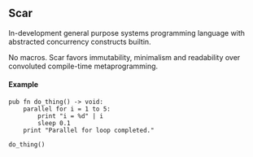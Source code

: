 ## Scar

In-development general purpose systems programming language with abstracted concurrency constructs builtin.

No macros. Scar favors immutability, minimalism and readability over convoluted compile-time metaprogramming.

#### Example

```scar
pub fn do_thing() -> void:
    parallel for i = 1 to 5:
        print "i = %d" | i
        sleep 0.1
    print "Parallel for loop completed."

do_thing()
```
